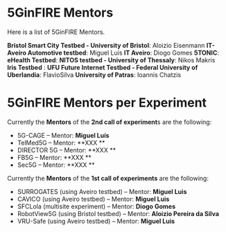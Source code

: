 <!-- TITLE: 5GinFIRE Mentors -->
<!-- SUBTITLE: The list of 5GinFIRE Mentors and assingments -->

# 5GinFIRE Mentors
Here is a list of 5GinFIRE Mentors. 

**Bristol Smart City Testbed - University of Bristol**: Aloizio Eisenmann 
**IT-Aveiro Automotive testbed**: Miguel Luís
**IT Aveiro**: Diogo Gomes 
**5TONIC**: 
**eHealth Testbed**:
**NITOS testbed - University of Thessaly**: Nikos Makris
 **Iris Testbed** :
**UFU Future Internet Testbed - Federal University of Uberlandia**: FlavioSilva
**University of Patras**: Ioannis Chatzis

# 5GinFIRE Mentors per Experiment
Currently the **Mentors** of the **2nd call of experiment**s are the following:
* 5G-CAGE – Mentor: **Miguel Luís**
* TelMed5G – Mentor: **XXX **
* DIRECTOR 5G – Mentor: **XXX **
* FB5G – Mentor: **XXX **
* Sec5G – Mentor: **XXX **

Currently the **Mentors** of the **1st call of experiments** are the following:
* SURROGATES (using Aveiro testbed) – Mentor: **Miguel Luis**
* CAVICO (using Aveiro testbed) – Mentor: **Miguel Luis**
* SFCLola (multisite experiment) – Mentor: **Diogo Gomes**
* RobotView5G (using Bristol testbed) – Mentor: **Aloizio Pereira da Silva**
* VRU-Safe (using Aveiro testbed) – Mentor: **Miguel Luis**

